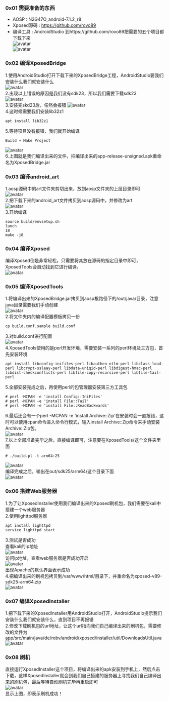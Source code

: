 ### 0x01 需要准备的东西
- AOSP : N2G47O_android-7.1.2_r8
- Xposed源码 : https://github.com/rovo89
- 编译工具 : AndroidStudio
到https://github.com/rovo89把需要的五个项目都下载下来<br/>
![avatar](./img/11.png)<br/>
![avatar](./img/12.png)<br/>

### 0x02 编译XposedBridge
1.使用AndroidStudio打开下载下来的XposedBridge工程，AndroidStudio要我们安装什么我们就安装什么<br/>
![avatar](./img/1.png)<br/>
2.出现以上错误的原因是我们没有sdk23，所以我们需要下载sdk23<br/>
![avatar](./img/2.png)<br/>
3.安装完skd23后，任然会报错
![avatar](./img/3.png)<br/>
4.这时候需要我们安装lib32z1<br/>
```
apt install lib32z1
```
5.等待项目没有报错，我们就开始编译<br/>
```
Build → Make Project
```
![avatar](./img/4.png)<br/>
6.上图就是我们编译出来的文件，把编译出来的app-release-unsigned.apk重命名为XposedBridge.jar<br/>

### 0x03 编译android_art
1.aosp源码中的art文件夹剪切出来，放到aosp文件夹的上层目录即可<br/>
![avatar](./img/8.png)<br/>
2.把下载下来的android_art文件拷贝到aosp源码中，并修改为art<br/>
![avatar](./img/9.png)<br/>
3.开始编译<br/>
```
source build/envsetup.sh
lunch
18
make -j8
```

### 0x04 编译Xposed
编译Xposed倒是非常轻松，只需要将其放在源码的指定目录中即可，XposedTools会自动找到它进行编译。<br/>
![avatar](./img/10.png)<br/>


### 0x05 编译XposedTools
1.将编译出来的XposedBridge.jar拷贝到aosp根路径下的/out/java/目录，注意java目录需要我们手动创建<br/>
![avatar](./img/14.png)<br/>
2.将文件夹内的编译配置模板拷贝一份<br/>
```
cp build.conf.sample build.conf
```
3.对build.conf进行配置<br/>
![avatar](./img/13.png)<br/>
4.XposedTools使用的是perl开发环境，需要安装一系列的perl环境及三方包，首先安装环境<br/>
```
apt install libconfig-inifiles-perl libauthen-ntlm-perl libclass-load-perl libcrypt-ssleay-perl libdata-uniqid-perl libdigest-hmac-perl libdist-checkconflicts-perl libfile-copy-recursive-perl libfile-tail-perl
```
5.全部安装完成之后，再使用perl的包管理器安装第三方工具包<br/>
```
# perl -MCPAN -e 'install Config::IniFiles'
# perl -MCPAN -e 'install File::Tail'
# perl -MCPAN -e 'install File::ReadBackwards'
```
6.最后还会有一个perl -MCPAN -e 'install Archive::Zip'在安装时会一直报错，这时可以使用cpan命令进入命令行模式，输入install Archive::Zip命令来手动安装Archive::Zip包。<br/>
![avatar](./img/7.png)<br/>
7.以上全部准备完毕之后，直接编译即可，注意要在XposedTools/这个文件夹里面<br/>
```
# ./build.pl -t arm64:25
```
![avatar](./img/15.png)<br/>
编译完成之后，输出在out/sdk25/arm64/这个目录下面<br/>
![avatar](./img/16.png)<br/>



### 0x06 搭建Web服务器
1.为了让XposedInstaller使用我们编译出来的Xposed刷机包，我们需要在kali中搭建一个web服务器<br/>
2.使用lighttpd服务器<br/>
```
apt install lighttpd
service lighttpd start
```
3.测试是否成功<br/>
查看kali的ip地址<br/>
![avatar](./img/17.png)<br/>
访问ip地址，查看web服务器是否成功开启<br/>
![avatar](./img/18.png)<br/>
出现Apache的默认界面表示成功<br/>
4.把编译出来的刷机包拷贝到/var/www/html/目录下，并重命名为xposed-v89-sdk25-arm64.zip<br/>
![avatar](./img/20.png)<br/>


### 0x07 编译XposedInstaller
1.把下载下来的XposedInstaller用AndroidStudio打开，AndroidStudio提示我们安装什么我们就安装什么，直到项目不再报错<br/>
2.修改下载刷机包的url地址，让这个url指向我们自己编译出来的刷机包，需要修改的文件为app/src/main/java/de/robv/android/xposed/installer/util/DownloadsUtil.java<br/>
![avatar](./img/22.png)<br/>


### 0x08 刷机
直接运行XposedInstaller这个项目，将编译出来的apk安装到手机上，然后点击下载，这样XposedInstaller就会到我们自己搭建的服务器上寻找我们自己编译出来的刷机包，最后等待自动刷机完毕再重启即可<br/>
![avatar](./img/21.png)<br/>
显示上图，即表示刷机成功！<br/>

